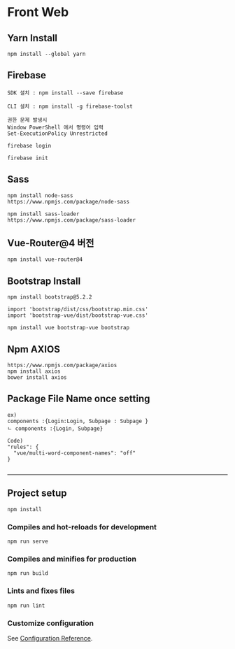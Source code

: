 # Front Web

## Yarn Install
```
npm install --global yarn
```

## Firebase
```
SDK 설치 : npm install --save firebase

CLI 설치 : npm install -g firebase-toolst

권한 문제 발생시 
Window PowerShell 에서 명령어 입력
Set-ExecutionPolicy Unrestricted

firebase login

firebase init

```



## Sass 
```
npm install node-sass 
https://www.npmjs.com/package/node-sass

npm install sass-loader
https://www.npmjs.com/package/sass-loader
```



## Vue-Router@4 버전
```
npm install vue-router@4
```



## Bootstrap Install
```
npm install bootstrap@5.2.2

import 'bootstrap/dist/css/bootstrap.min.css'
import 'bootstrap-vue/dist/bootstrap-vue.css'

npm install vue bootstrap-vue bootstrap
```

## Npm AXIOS
```
https://www.npmjs.com/package/axios
npm install axios
bower install axios

```


## Package File Name once setting
```
ex) 
components :{Login:Login, Subpage : Subpage } 
ㄴ components :{Login, Subpage}

Code)
"rules": {
  "vue/multi-word-component-names": "off"
}


```






--------------------------------------------






## Project setup
```
npm install
```

### Compiles and hot-reloads for development
```
npm run serve
```

### Compiles and minifies for production
```
npm run build
```

### Lints and fixes files
```
npm run lint
```

### Customize configuration
See [Configuration Reference](https://cli.vuejs.org/config/).
